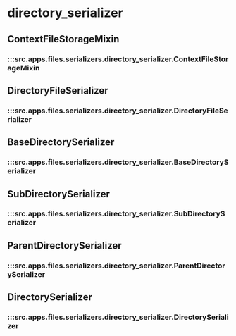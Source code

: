 # directory_serializer

## ContextFileStorageMixin

### :::src.apps.files.serializers.directory_serializer.ContextFileStorageMixin

## DirectoryFileSerializer

### :::src.apps.files.serializers.directory_serializer.DirectoryFileSerializer

## BaseDirectorySerializer

### :::src.apps.files.serializers.directory_serializer.BaseDirectorySerializer

## SubDirectorySerializer

### :::src.apps.files.serializers.directory_serializer.SubDirectorySerializer

## ParentDirectorySerializer

### :::src.apps.files.serializers.directory_serializer.ParentDirectorySerializer

## DirectorySerializer

### :::src.apps.files.serializers.directory_serializer.DirectorySerializer

